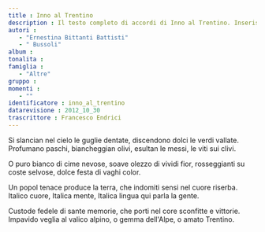 ```yaml
--- 
title : Inno al Trentino
description : Il testo completo di accordi di Inno al Trentino. Inseriscila nel tuo canzoniere!
autori : 
   - "Ernestina Bittanti Battisti"
   - " Bussoli"
album : 
tonalita : 
famiglia : 
   - "Altre"
gruppo : 
momenti : 
   - ""
identificatore : inno_al_trentino
datarevisione : 2012_10_30
trascrittore : Francesco Endrici
--- 
```




Si slancian nel cielo le guglie dentate,
discendono dolci le verdi vallate.
Profumano paschi, biancheggian olivi,
esultan le messi, le viti sui clivi.


O puro bianco di cime nevose,
soave olezzo di vividi fior,
rosseggianti su coste selvose,
dolce festa di vaghi color.


Un popol tenace produce la terra,
che indomiti sensi nel cuore riserba.
Italico cuore, Italica mente,
Italica lingua qui parla la gente.


Custode fedele di sante memorie,
che porti nel core sconfitte e vittorie.
Impavido veglia al valico alpino,
o gemma dell'Alpe, o amato Trentino.


